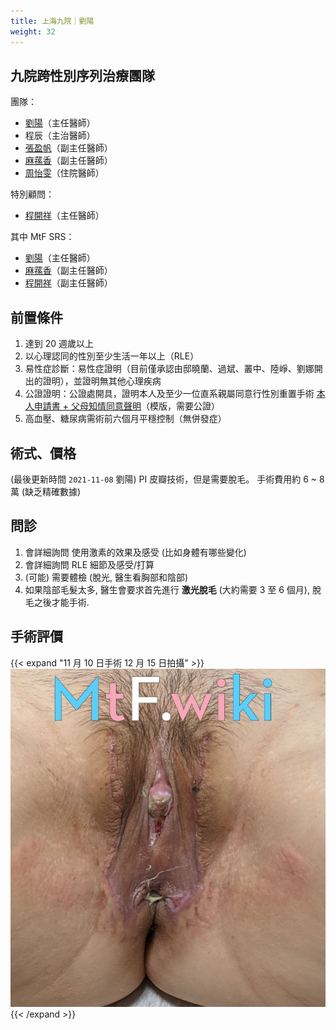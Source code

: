 ```yaml
---
title: 上海九院｜劉陽
weight: 32
---
```


## 九院跨性別序列治療團隊

團隊：

- [劉陽](https://www.haodf.com/doctor/74805.html)（主任醫師）
- 程辰（主治醫師）
- [張盈帆](https://www.haodf.com/doctor/275463.html)（副主任醫師）
- [麻蓀香](https://www.haodf.com/doctor/599858232.html)（副主任醫師）
- [周怡雯](https://www.haodf.com/doctor/9032015682.html)（住院醫師）

特別顧問：

- [程開祥](https://www.haodf.com/doctor/12887.html)（主任醫師）

其中 MtF SRS：

- [劉陽](https://www.haodf.com/doctor/74805.html)（主任醫師）
- [麻蓀香](https://www.haodf.com/doctor/599858232.html)（副主任醫師）
- [程開祥](https://www.haodf.com/doctor/12887.html)（副主任醫師）

## 前置條件

1. 達到 20 週歲以上
1. 以心理認同的性別至少生活一年以上（RLE）
1. 易性症診斷：易性症證明（目前僅承認由邸曉蘭、過斌、叢中、陸崢、劉娜開出的證明），並證明無其他心理疾病
1. 公證證明：公證處開具，證明本人及至少一位直系親屬同意行性別重置手術
   [本人申請書 + 父母知情同意聲明](icf.pdf)（模版，需要公證）
1. 高血壓、糖尿病需術前六個月平穩控制（無併發症）

## 術式、價格

(最後更新時間 `2021-11-08` 劉陽)
PI 皮瓣技術，但是需要脫毛。
手術費用約 6 ~ 8 萬 (缺乏精確數據)

## 問診

1. 會詳細詢問 使用激素的效果及感受 (比如身體有哪些變化)
1. 會詳細詢問 RLE 細節及感受/打算
1. (可能) 需要體檢 (脫光, 醫生看胸部和陰部)
1. 如果陰部毛髮太多, 醫生會要求首先進行 **激光脫毛** (大約需要 3 至 6 個月), 脫毛之後才能手術.

## 手術評價

  {{< expand "11 月 10 日手術 12 月 15 日拍攝" >}}
  ![srs-photo](post-1.jpg)
  {{< /expand >}}
  